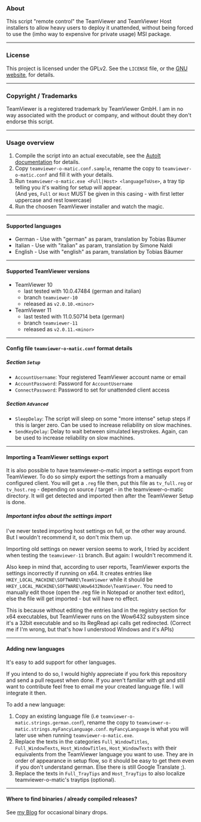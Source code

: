 ### About ###

This script "remote control" the TeamViewer and TeamViewer Host installers to allow heavy users to deploy it unattended, without being forced to use the (imho way to expensive for private usage) MSI package.

---

### License ###

This project is licensed under the GPLv2. See the `LICENSE` file, or the [GNU website](https://www.gnu.org/licenses/gpl-2.0.txt), for details.

---

### Copyright / Trademarks ###
TeamViewer is a registered trademark by TeamViewer GmbH. I am in no way associated with the product or company, and without doubt they don't endorse this script.

---

### Usage overview ###

1. Compile the script into an actual executable, see the [AutoIt documentation](https://www.autoitscript.com/autoit3/docs/intro/compiler.htm) for details.
2. Copy `teamviewer-o-matic.conf.sample`, rename the copy to `teamviewer-o-matic.conf` and fill it with your details.
3. Run `teamviewer-o-matic.exe <Full|Host> <languageToUse>`, a tray tip telling you it's waiting for setup will appear.  
(And yes, `Full` or `Host` MUST be given in this casing - with first letter uppercase and rest lowercase)
4. Run the choosen TeamViewer installer and watch the magic.

---

#### Supported languages ####

 -  German - Use with "german" as param, translation by Tobias Bäumer
 -  Italian - Use with "italian" as param, translation by Simone Naldi
 -  English - Use with "english" as param, translation by Tobias Bäumer

---

#### Supported TeamViewer versions ####
 -  TeamViewer 10 
     - last tested with 10.0.47484 (german and italian)
     - branch `teamviewer-10`
     - released as `v2.0.10.<minor>`
 -  TeamViewer 11
     - last tested with 11.0.50714 beta (german)
     - branch `teamviewer-11`
     - released as `v2.0.11.<minor>`

---

#### Config file `teamviewer-o-matic.conf` format details ####
##### Section `Setup` #####
 -  `AccountUsername`: Your registered TeamViewer account name or email
 -  `AccountPassword`: Password for `AccountUsername`
 -  `ConnectPassword`: Password to set for unattended client access

##### Section `Advanced` #####
 -  `SleepDelay`: The script will sleep on some "more intense" setup steps if this is larger zero. Can be used to increase reliability on slow machines.
 -  `SendKeyDelay`: Delay to wait between simulated keystrokes. Again, can be used to increase reliability on slow machines.

---

#### Importing a TeamViewer settings export ####

It is also possible to have teamviewer-o-matic import a settings export from TeamViewer. To do so simply export the settings from a manually configured client. You will get a `.reg` file then, put this file as `tv_full.reg` or `tv_host.reg` - depending on source / target - in the teamviewer-o-matic directory. It will get detected and imported then after the TeamViewer Setup is done. 

##### Important infos about the settings import #####
I've never tested importing host settings on full, or the other way around. But I wouldn't recommend it, so don't mix them up.

Importing old settings on newer version seems to work, I tried by accident when testing the `teamviewer-11` branch. But again: I wouldn't recommend it. 

Also keep in mind that, according to user reports, TeamViewer exports the settings incorrectly if running on x64. It creates entries like `HKEY_LOCAL_MACHINE\SOFTWARE\TeamViewer` while it should be `HKEY_LOCAL_MACHINE\SOFTWARE\Wow6432Node\TeamViewer`. You need to manually edit those (open the .reg file in Notepad or another text editor), else the file will get imported - but will have no effect. 

This is because without editing the entries land in the registry section for x64 executables, but TeamViewer runs on the Wow6432 subsystem since it's a 32bit executable and so its RegRead api calls get redirected. (Correct me if I'm wrong, but that's how I understood Windows and it's APIs)

---

#### Adding new languages ####

It's easy to add support for other languages.

If you intend to do so, I would highly appreciate if you fork this repository and send a pull request when done. If you aren't familiar with git and still want to contribute feel free to email me your created language file. I will integrate it then.

To add a new language:

1. Copy an existing language file (i.e `teamviewer-o-matic.strings.german.conf`), rename the copy to `teamviewer-o-matic.strings.myFancyLanguage.conf`. `myFancyLanguage` is what you will later use when running `teamviewer-o-matic.exe`.
2. Replace the texts in the categories `Full_WindowTitles`, `Full_WindowTexts`, `Host_WindowTitles`, `Host_WindowTexts` with their equivalents from the TeamViewer language you want to use. They are in order of appearance in setup flow, so it should be easy to get them even if you don't understand german. Else there is still Google Translate ;).
3. Replace the texts in `Full_TrayTips` and `Host_TrayTips` to also localize teamviewer-o-matic's traytips (optional).

---

#### Where to find binaries / already compiled releases? ####

See [my Blog](https://blog.mcdope.org/tags/teamviewer/) for occasional binary drops.
